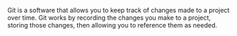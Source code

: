 Git is a software that allows you to keep track of changes made to a project over time. 
Git works by recording the changes you make to a project, storing those changes, then allowing you to reference them as needed.
